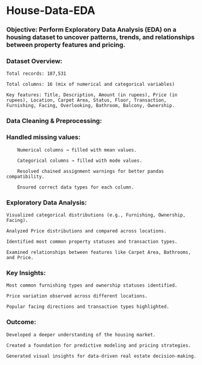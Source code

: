 # House-Data-EDA

### Objective: Perform Exploratory Data Analysis (EDA) on a housing dataset to uncover patterns, trends, and relationships between property features and pricing.

### Dataset Overview:

    Total records: 187,531
    
    Total columns: 16 (mix of numerical and categorical variables)
    
    Key features: Title, Description, Amount (in rupees), Price (in rupees), Location, Carpet Area, Status, Floor, Transaction, Furnishing, Facing, Overlooking, Bathroom, Balcony, Ownership.

### Data Cleaning & Preprocessing:

  ### Handled missing values:
    
        Numerical columns → filled with mean values.
        
        Categorical columns → filled with mode values.
        
        Resolved chained assignment warnings for better pandas compatibility.
        
        Ensured correct data types for each column.

### Exploratory Data Analysis:

    Visualized categorical distributions (e.g., Furnishing, Ownership, Facing).
    
    Analyzed Price distributions and compared across locations.
    
    Identified most common property statuses and transaction types.
    
    Examined relationships between features like Carpet Area, Bathrooms, and Price.

### Key Insights:

    Most common furnishing types and ownership statuses identified.
    
    Price variation observed across different locations.
    
    Popular facing directions and transaction types highlighted.

### Outcome:

    Developed a deeper understanding of the housing market.
    
    Created a foundation for predictive modeling and pricing strategies.
    
    Generated visual insights for data-driven real estate decision-making.
  

